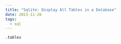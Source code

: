```yaml
---
title: "Sqlite: Display All Tables in a Database"
date: 2021-11-26
tags:
  - sql
---
```


```
.tables
```
